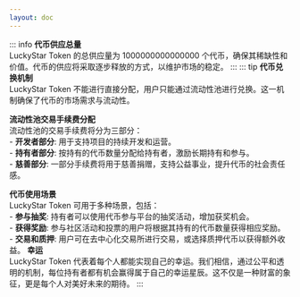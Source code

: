```yaml
---
layout: doc
---
```

::: info
**代币供应总量**  
   LuckyStar Token 的总供应量为 1000000000000000 个代币，确保其稀缺性和价值。代币的供应将采取逐步释放的方式，以维护市场的稳定。
:::
::: tip
**代币兑换机制**  
   LuckyStar Token 不能进行直接分配，用户只能通过流动性池进行兑换。这一机制确保了代币的市场需求与流动性。

**流动性池交易手续费分配**  
   流动性池的交易手续费将分为三部分：    
    - **开发者部分**: 用于支持项目的持续开发和运营。    
    - **持有者部分**: 按持有的代币数量分配给持有者，激励长期持有和参与。  
    - **慈善部分**: 一部分手续费将用于慈善捐赠，支持公益事业，提升代币的社会责任感。    

**代币使用场景**  
   LuckyStar Token 可用于多种场景，包括：      
    - **参与抽奖**: 持有者可以使用代币参与平台的抽奖活动，增加获奖机会。  
    - **获得奖励**: 参与社区活动和投票的用户将根据其持有的代币数量获得相应奖励。  
    - **交易和质押**: 用户可在去中心化交易所进行交易，或选择质押代币以获得额外收益。
**幸运**  
   LuckyStar Token 代表着每个人都能实现自己的幸运。我们相信，通过公平和透明的机制，每位持有者都有机会赢得属于自己的幸运星辰。这不仅是一种财富的象征，更是每个人对美好未来的期待。
:::

